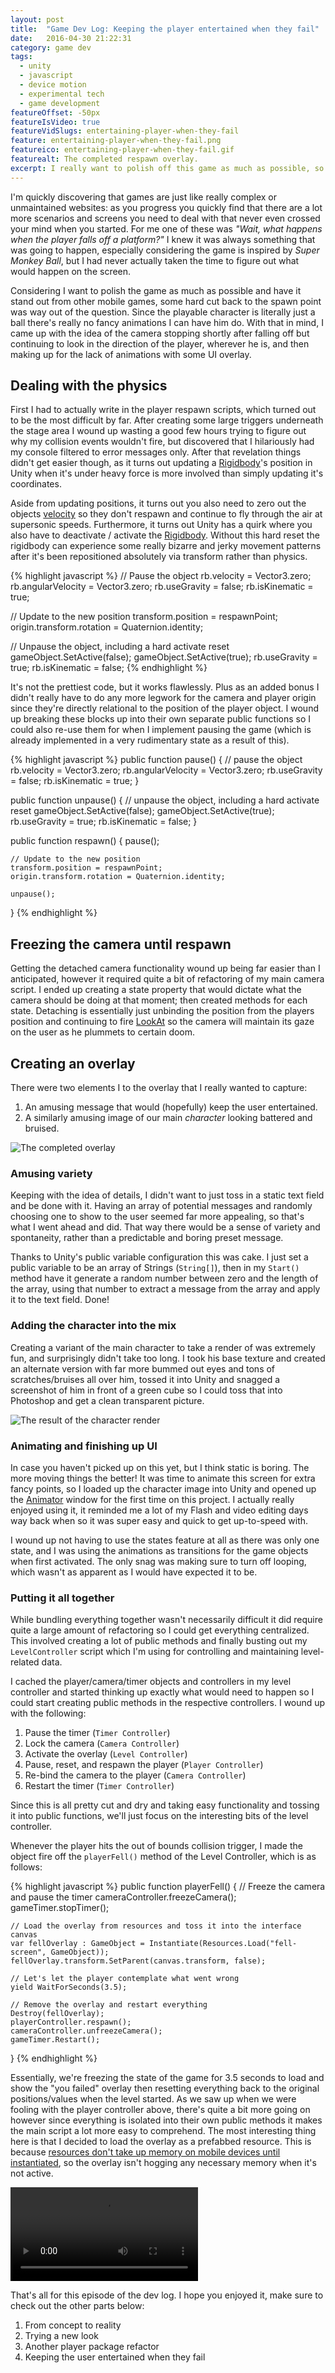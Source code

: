 ```yaml
---
layout: post
title:  "Game Dev Log: Keeping the player entertained when they fail"
date:   2016-04-30 21:22:31
category: game dev
tags:
  - unity
  - javascript
  - device motion
  - experimental tech
  - game development
featureOffset: -50px
featureIsVideo: true
featureVidSlugs: entertaining-player-when-they-fail
feature: entertaining-player-when-they-fail.png
featureico: entertaining-player-when-they-fail.gif
featurealt: The completed respawn overlay.
excerpt: I really want to polish off this game as much as possible, so today we're taking a look at what happens when the user falls off the current stage into the oblivion.
---
```


I'm quickly discovering that games are just like really complex or unmaintained websites: as you progress you quickly find that there are a lot more scenarios and screens you need to deal with that never even crossed your mind when you started. For me one of these was _"Wait, what happens when the player falls off a platform?"_ I knew it was always something that was going to happen, especially considering the game is inspired by _Super Monkey Ball_, but I had never actually taken the time to figure out what would happen on the screen.

Considering I want to polish the game as much as possible and have it stand out from other mobile games, some hard cut back to the spawn point was way out of the question. Since the playable character is literally just a ball there's really no fancy animations I can have him do. With that in mind, I came up with the idea of the camera stopping shortly after falling off but continuing to look in the direction of the player, wherever he is, and then making up for the lack of animations with some UI overlay.

## Dealing with the physics
First I had to actually write in the player respawn scripts, which turned out to be the most difficult by far. After creating some large triggers underneath the stage area I wound up wasting a good few hours trying to figure out why my collision events wouldn't fire, but discovered that I hilariously had my console filtered to error messages only. After that revelation things didn't get easier though, as it turns out updating a [Rigidbody](http://docs.unity3d.com/ScriptReference/Rigidbody.html)'s position in Unity when it's under heavy force is more involved than simply updating it's coordinates.

Aside from updating positions, it turns out you also need to zero out the objects [velocity](http://docs.unity3d.com/ScriptReference/Rigidbody-velocity.html) so they don't respawn and continue to fly through the air at supersonic speeds. Furthermore, it turns out Unity has a quirk where you also have to deactivate / activate the [Rigidbody](http://docs.unity3d.com/ScriptReference/Rigidbody.html). Without this hard reset the rigidbody can experience some really bizarre and jerky movement patterns after it's been repositioned absolutely via transform rather than physics.

{% highlight javascript %}
// Pause the object
rb.velocity = Vector3.zero;
rb.angularVelocity = Vector3.zero;
rb.useGravity = false;
rb.isKinematic = true;

// Update to the new position
transform.position = respawnPoint;
origin.transform.rotation = Quaternion.identity;

// Unpause the object, including a hard activate reset
gameObject.SetActive(false);
gameObject.SetActive(true);
rb.useGravity = true;
rb.isKinematic = false;
{% endhighlight %}

It's not the prettiest code, but it works flawlessly. Plus as an added bonus I didn't really have to do any more legwork for the camera and player origin since they're directly relational to the position of the player object. I wound up breaking these blocks up into their own separate public functions so I could also re-use them for when I implement pausing the game (which is already implemented in a very rudimentary state as a result of this).

{% highlight javascript %}
public function pause() {
	// pause the object
	rb.velocity = Vector3.zero;
	rb.angularVelocity = Vector3.zero;
	rb.useGravity = false;
	rb.isKinematic = true;
}

public function unpause() {
	// unpause the object, including a hard activate reset
	gameObject.SetActive(false);
	gameObject.SetActive(true);
	rb.useGravity = true;
	rb.isKinematic = false;
}

public function respawn() {
	pause();

	// Update to the new position
	transform.position = respawnPoint;
	origin.transform.rotation = Quaternion.identity;

	unpause();
}
{% endhighlight %}

## Freezing the camera until respawn
Getting the detached camera functionality wound up being far easier than I anticipated, however it required quite a bit of refactoring of my main camera script. I ended up creating a state property that would dictate what the camera should be doing at that moment; then created methods for each state. Detaching is essentially just unbinding the position from the players position and continuing to fire [LookAt](http://docs.unity3d.com/ScriptReference/Transform.LookAt.html) so the camera will maintain its gaze on the user as he plummets to certain doom.

## Creating an overlay
There were two elements I to the overlay that I really wanted to capture:

1. An amusing message that would (hopefully) keep the user entertained.
2. A similarly amusing image of our main _character_ looking battered and bruised.

![The completed overlay](/img/game-respawn/respawn-screen.png)

### Amusing variety
Keeping with the idea of details, I didn't want to just toss in a static text field and be done with it. Having an array of potential messages and randomly choosing one to show to the user seemed far more appealing, so that's what I went ahead and did. That way there would be a sense of variety and spontaneity, rather than a predictable and boring preset message.

Thanks to Unity's public variable configuration this was cake. I just set a public variable to be an array of Strings (`String[]`), then in my `Start()` method have it generate a random number between zero and the length of the array, using that number to extract a message from the array and apply it to the text field. Done!

### Adding the character into the mix
Creating a variant of the main character to take a render of was extremely fun, and surprisingly didn't take too long. I took his base texture and created an alternate version with far more bummed out eyes and tons of scratches/bruises all over him, tossed it into Unity and snagged a screenshot of him in front of a green cube so I could toss that into Photoshop and get a clean transparent picture.

![The result of the character render](/img/game-respawn/injured-player-resized.png)

### Animating and finishing up UI
In case you haven't picked up on this yet, but I think static is boring. The more moving things the better! It was time to animate this screen for extra fancy points, so I loaded up the character image into Unity and opened up the [Animator](http://docs.unity3d.com/Manual/class-Animator.html) window for the first time on this project. I actually really enjoyed using it, it reminded me a lot of my Flash and video editing days way back when so it was super easy and quick to get up-to-speed with.

I wound up not having to use the states feature at all as there was only one state, and I was using the animations as transitions for the game objects when first activated. The only snag was making sure to turn off looping, which wasn't as apparent as I would have expected it to be.

### Putting it all together
While bundling everything together wasn't necessarily difficult it did require quite a large amount of refactoring so I could get everything centralized. This involved creating a lot of public methods and finally busting out my `LevelController` script which I'm using for controlling and maintaining level-related data.

I cached the player/camera/timer objects and controllers in my level controller and started thinking up exactly what would need to happen so I could start creating public methods in the respective controllers. I wound up with the following:

1. Pause the timer (`Timer Controller`)
2. Lock the camera (`Camera Controller`)
3. Activate the overlay (`Level Controller`)
4. Pause, reset, and respawn the player (`Player Controller`)
5. Re-bind the camera to the player (`Camera Controller`)
6. Restart the timer (`Timer Controller`)

Since this is all pretty cut and dry and taking easy functionality and tossing it into public functions, we'll just focus on the interesting bits of the level controller.

Whenever the player hits the out of bounds collision trigger, I made the object fire off the `playerFell()` method of the Level Controller, which is as follows:

{% highlight javascript %}
public function playerFell() {
	// Freeze the camera and pause the timer
	cameraController.freezeCamera();
	gameTimer.stopTimer();

	// Load the overlay from resources and toss it into the interface canvas
	var fellOverlay : GameObject = Instantiate(Resources.Load("fell-screen", GameObject));
	fellOverlay.transform.SetParent(canvas.transform, false);

	// Let's let the player contemplate what went wrong
	yield WaitForSeconds(3.5);

	// Remove the overlay and restart everything
	Destroy(fellOverlay);
	playerController.respawn();
	cameraController.unfreezeCamera();
	gameTimer.Restart();
}
{% endhighlight %}

Essentially, we're freezing the state of the game for 3.5 seconds to load and show the "you failed" overlay then resetting everything back to the original positions/values when the level started. As we saw up when we were fooling with the player controller above, there's quite a bit more going on however since everything is isolated into their own public methods it makes the main script a lot more easy to comprehend. The most interesting thing here is that I decided to load the overlay as a prefabbed resource. This is because [resources don't take up memory on mobile devices until instantiated](https://youtu.be/vnF9YEm_pxk?t=29m28s), so the overlay isn't hogging any necessary memory when it's not active.

<div class="bg-video-wrap" style="background-image: url('/img/entertaining-player-when-they-fail.gif');">
  <video class="bg-video-player" autoplay loop>
    <source src="/img/videos/entertaining-player-when-they-fail.mp4"  type="video/mp4; codecs=avc1.42E01E,mp4a.40.2">
    <source src="/img/videos/entertaining-player-when-they-fail.webm" type="video/webm; codecs=vp8,vorbis">
  </video>
</div>

That's all for this episode of the dev log. I hope you enjoyed it, make sure to check out the other parts below:

1. From concept to reality
2. Trying a new look
3. Another player package refactor
4. Keeping the user entertained when they fail
